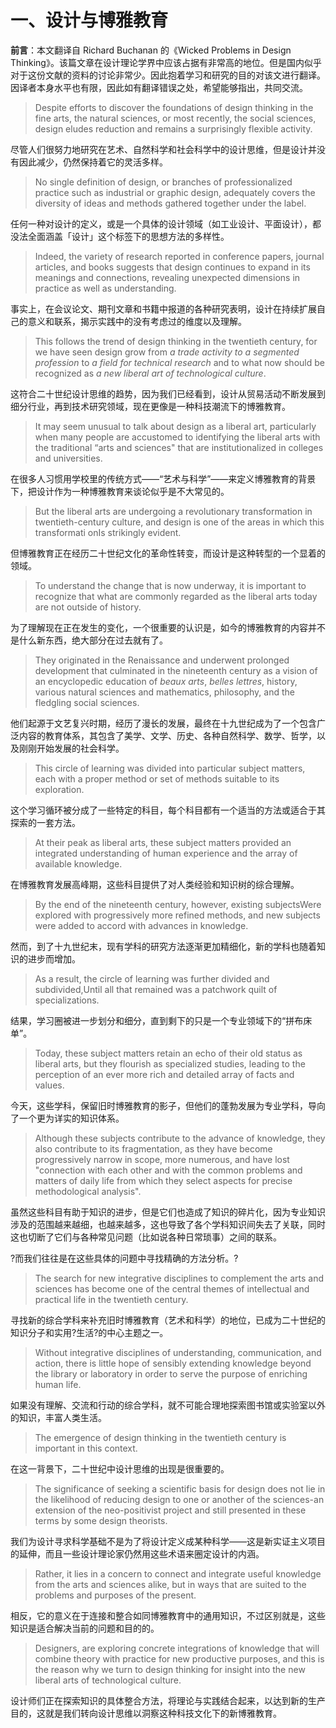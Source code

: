 # 一、设计与博雅教育

**前言**：本文翻译自 Richard Buchanan 的《Wicked Problems in Design Thinking》。该篇文章在设计理论学界中应该占据有非常高的地位。但是国内似乎对于这份文献的资料的讨论非常少。因此抱着学习和研究的目的对该文进行翻译。因译者本身水平也有限，因此如有翻译错误之处，希望能够指出，共同交流。






> Despite efforts to discover the foundations of design thinking in the fine arts, the natural sciences, or most recently, the social sciences, design eludes reduction and remains a surprisingly flexible activity.


尽管人们很努力地研究在艺术、自然科学和社会科学中的设计思维，但是设计并没有因此减少，仍然保持着它的灵活多样。

> No single definition of design, or branches of professionalized practice such as industrial or graphic design, adequately covers the diversity of ideas and methods gathered together under the label.

任何一种对设计的定义，或是一个具体的设计领域（如工业设计、平面设计），都没法全面涵盖「设计」这个标签下的思想方法的多样性。

> Indeed, the variety of research reported in conference papers, journal articles, and books suggests that design continues to expand in its meanings and connections, revealing unexpected dimensions in practice as well as understanding. 

事实上，在会议论文、期刊文章和书籍中报道的各种研究表明，设计在持续扩展自己的意义和联系，揭示实践中的没有考虑过的维度以及理解。

> This follows the trend of design thinking in the twentieth century, for we have seen design grow from *a trade activity to a segmented profession* to *a field for technical research* and to what now should be recognized as *a new liberal art of technological culture*.

这符合二十世纪设计思维的趋势，因为我们已经看到，设计从贸易活动不断发展到细分行业，再到技术研究领域，现在更像是一种科技潮流下的博雅教育。

> It may seem unusual to talk about design as a liberal art, particularly when many people are accustomed to identifying the liberal arts with the traditional “arts and sciences" that are institutionalized in colleges and universities. 

在很多人习惯用学校里的传统方式——“艺术与科学”——来定义博雅教育的背景下，把设计作为一种博雅教育来谈论似乎是不大常见的。

> But the liberal arts are undergoing a revolutionary transformation in twentieth-century culture, and design is one of the areas in which this transformati onIs strikingly evident.

但博雅教育正在经历二十世纪文化的革命性转变，而设计是这种转型的一个显着的领域。

> To understand the change that is now underway, it is important to recognize that what are commonly regarded as the liberal arts today are not outside of history.

为了理解现在正在发生的变化，一个很重要的认识是，如今的博雅教育的内容并不是什么新东西，绝大部分在过去就有了。

> They originated in the Renaissance and underwent prolonged development that culminated in the nineteenth century as a vision of an encyclopedic education of *beaux arts*, *belles lettres*, history, various natural sciences and mathematics, philosophy, and the fledgling social sciences. 

他们起源于文艺复兴时期，经历了漫长的发展，最终在十九世纪成为了一个包含广泛内容的教育体系，其包含了美学、文学、历史、各种自然科学、数学、哲学，以及刚刚开始发展的社会科学。

> This circle of learning was divided into particular subject matters, each with a proper method or set of methods suitable to its exploration. 

这个学习循环被分成了一些特定的科目，每个科目都有一个适当的方法或适合于其探索的一套方法。

> At their peak as liberal arts, these subject matters provided an integrated understanding of human experience and the array of available knowledge. 

在博雅教育发展高峰期，这些科目提供了对人类经验和知识树的综合理解。

> By the end of the nineteenth century, however, existing subjectsWere explored with progressively more refined methods, and new subjects were added to accord with advances in knowledge.

然而，到了十九世纪末，现有学科的研究方法逐渐更加精细化，新的学科也随着知识的进步而增加。

> As a result, the circle of learning was further divided and subdivided,Until all that remained was a patchwork quilt of specializations.

结果，学习圈被进一步划分和细分，直到剩下的只是一个专业领域下的“拼布床单”。

> Today, these subject matters retain an echo of their old status as liberal arts, but they flourish as specialized studies, leading to the perception of an ever more rich and detailed array of facts and values. 

今天，这些学科，保留旧时博雅教育的影子，但他们的蓬勃发展为专业学科，导向了一个更为详实的知识体系。

> Although these subjects contribute to the advance of knowledge, they also contribute to its fragmentation, as they have become progressively narrow in scope, more numerous, and have lost "connection with each other and with the common problems and matters of daily life from which they select aspects for precise methodological analysis".

虽然这些科目有助于知识的进步，但是它们也造成了知识的碎片化，因为专业知识涉及的范围越来越细，也越来越多，这也导致了各个学科知识间失去了关联，同时这也切断了它们与各种常见问题（比如说各种日常琐事）之间的联系。

?而我们往往是在这些具体的问题中寻找精确的方法分析。?

> The search for new integrative disciplines to complement the arts and sciences has become one of the central themes of intellectual and practical life in the twentieth century. 

寻找新的综合学科来补充旧时博雅教育（艺术和科学）的地位，已成为二十世纪的知识分子和实用?生活?的中心主题之一。

> Without integrative disciplines of understanding, communication, and action, there is little hope of sensibly extending knowledge beyond the library or laboratory in order to serve the purpose of enriching human life.

如果没有理解、交流和行动的综合学科，就不可能合理地探索图书馆或实验室以外的知识，丰富人类生活。

> The emergence of design thinking in the twentieth century is important in this context.

在这一背景下，二十世纪中设计思维的出现是很重要的。

> The significance of seeking a scientific basis for design does not lie in the likelihood of reducing design to one or another of the sciences-an extension of the neo-positivist project and still presented in these terms by some design theorists.

我们为设计寻求科学基础不是为了将设计定义成某种科学——这是新实证主义项目的延伸，而且一些设计理论家仍然用这些术语来圈定设计的内涵。

> Rather, it lies in a concern to connect and integrate useful knowledge from the arts and sciences alike, but in ways that are suited to the problems and purposes of the present. 

相反，它的意义在于连接和整合如同博雅教育中的通用知识，不过区别就是，这些知识是适合解决当前的问题和目的的。

> Designers, are exploring concrete integrations of knowledge that will combine theory with practice for new productive purposes, and this is the reason why we turn to design thinking for insight into the new liberal arts of technological culture.

设计师们正在探索知识的具体整合方法，将理论与实践结合起来，以达到新的生产目的，这就是我们转向设计思维以洞察这种科技文化下的新博雅教育。


